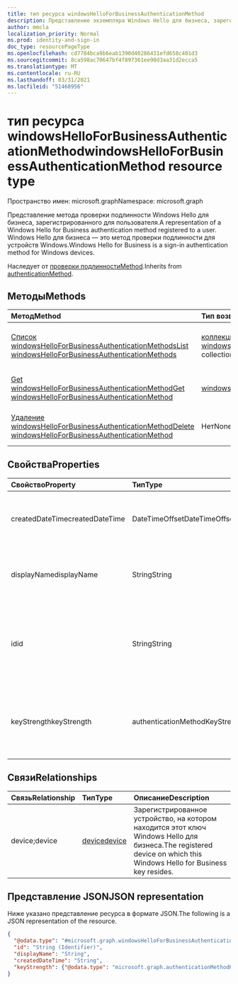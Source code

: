 ```yaml
---
title: тип ресурса windowsHelloForBusinessAuthenticationMethod
description: Представление экземпляра Windows Hello для бизнеса, зарегистрированного для пользователя. Windows Hello для бизнеса — это метод проверки подлинности.
author: mmcla
localization_priority: Normal
ms.prod: identity-and-sign-in
doc_type: resourcePageType
ms.openlocfilehash: cd7784bca9b6eab1390d40286431efd658c401d3
ms.sourcegitcommit: 8ca598ac70647bf4f897361ee90d3aa31d2ecca5
ms.translationtype: MT
ms.contentlocale: ru-RU
ms.lasthandoff: 03/31/2021
ms.locfileid: "51468956"
---
```

# <a name="windowshelloforbusinessauthenticationmethod-resource-type"></a><span data-ttu-id="ad336-104">тип ресурса windowsHelloForBusinessAuthenticationMethod</span><span class="sxs-lookup"><span data-stu-id="ad336-104">windowsHelloForBusinessAuthenticationMethod resource type</span></span>

<span data-ttu-id="ad336-105">Пространство имен: microsoft.graph</span><span class="sxs-lookup"><span data-stu-id="ad336-105">Namespace: microsoft.graph</span></span>

<span data-ttu-id="ad336-106">Представление метода проверки подлинности Windows Hello для бизнеса, зарегистрированного для пользователя.</span><span class="sxs-lookup"><span data-stu-id="ad336-106">A representation of a Windows Hello for Business authentication method registered to a user.</span></span> <span data-ttu-id="ad336-107">Windows Hello для бизнеса — это метод проверки подлинности для устройств Windows.</span><span class="sxs-lookup"><span data-stu-id="ad336-107">Windows Hello for Business is a sign-in authentication method for Windows devices.</span></span>

<span data-ttu-id="ad336-108">Наследует от [проверки подлинностиMethod](../resources/authenticationmethod.md).</span><span class="sxs-lookup"><span data-stu-id="ad336-108">Inherits from [authenticationMethod](../resources/authenticationmethod.md).</span></span>

## <a name="methods"></a><span data-ttu-id="ad336-109">Методы</span><span class="sxs-lookup"><span data-stu-id="ad336-109">Methods</span></span>
|<span data-ttu-id="ad336-110">Метод</span><span class="sxs-lookup"><span data-stu-id="ad336-110">Method</span></span>|<span data-ttu-id="ad336-111">Тип возвращаемых данных</span><span class="sxs-lookup"><span data-stu-id="ad336-111">Return type</span></span>|<span data-ttu-id="ad336-112">Описание</span><span class="sxs-lookup"><span data-stu-id="ad336-112">Description</span></span>|
|:---|:---|:---|
|[<span data-ttu-id="ad336-113">Список windowsHelloForBusinessAuthenticationMethods</span><span class="sxs-lookup"><span data-stu-id="ad336-113">List windowsHelloForBusinessAuthenticationMethods</span></span>](../api/windowshelloforbusinessauthenticationmethod-list.md)|<span data-ttu-id="ad336-114">[коллекция windowsHelloForBusinessAuthenticationMethod](../resources/windowshelloforbusinessauthenticationmethod.md)</span><span class="sxs-lookup"><span data-stu-id="ad336-114">[windowsHelloForBusinessAuthenticationMethod](../resources/windowshelloforbusinessauthenticationmethod.md) collection</span></span>|<span data-ttu-id="ad336-115">Получите список объектов [windowsHelloForBusinessAuthenticationMethod](../resources/windowshelloforbusinessauthenticationmethod.md) и их свойств.</span><span class="sxs-lookup"><span data-stu-id="ad336-115">Get a list of the [windowsHelloForBusinessAuthenticationMethod](../resources/windowshelloforbusinessauthenticationmethod.md) objects and their properties.</span></span>|
|[<span data-ttu-id="ad336-116">Get windowsHelloForBusinessAuthenticationMethod</span><span class="sxs-lookup"><span data-stu-id="ad336-116">Get windowsHelloForBusinessAuthenticationMethod</span></span>](../api/windowshelloforbusinessauthenticationmethod-get.md)|[<span data-ttu-id="ad336-117">windowsHelloForBusinessAuthenticationMethod</span><span class="sxs-lookup"><span data-stu-id="ad336-117">windowsHelloForBusinessAuthenticationMethod</span></span>](../resources/windowshelloforbusinessauthenticationmethod.md)|<span data-ttu-id="ad336-118">Ознакомьтесь с свойствами и отношениями [объекта windowsHelloForBusinessAuthenticationMethod.](../resources/windowshelloforbusinessauthenticationmethod.md)</span><span class="sxs-lookup"><span data-stu-id="ad336-118">Read the properties and relationships of a [windowsHelloForBusinessAuthenticationMethod](../resources/windowshelloforbusinessauthenticationmethod.md) object.</span></span>|
|[<span data-ttu-id="ad336-119">Удаление windowsHelloForBusinessAuthenticationMethod</span><span class="sxs-lookup"><span data-stu-id="ad336-119">Delete windowsHelloForBusinessAuthenticationMethod</span></span>](../api/windowshelloforbusinessauthenticationmethod-delete.md)|<span data-ttu-id="ad336-120">Нет</span><span class="sxs-lookup"><span data-stu-id="ad336-120">None</span></span>|<span data-ttu-id="ad336-121">Удаляет [объект windowsHelloForBusinessAuthenticationMethod.](../resources/windowshelloforbusinessauthenticationmethod.md)</span><span class="sxs-lookup"><span data-stu-id="ad336-121">Deletes a [windowsHelloForBusinessAuthenticationMethod](../resources/windowshelloforbusinessauthenticationmethod.md) object.</span></span>|

## <a name="properties"></a><span data-ttu-id="ad336-122">Свойства</span><span class="sxs-lookup"><span data-stu-id="ad336-122">Properties</span></span>
|<span data-ttu-id="ad336-123">Свойство</span><span class="sxs-lookup"><span data-stu-id="ad336-123">Property</span></span>|<span data-ttu-id="ad336-124">Тип</span><span class="sxs-lookup"><span data-stu-id="ad336-124">Type</span></span>|<span data-ttu-id="ad336-125">Описание</span><span class="sxs-lookup"><span data-stu-id="ad336-125">Description</span></span>|
|:---|:---|:---|
|<span data-ttu-id="ad336-126">createdDateTime</span><span class="sxs-lookup"><span data-stu-id="ad336-126">createdDateTime</span></span>|<span data-ttu-id="ad336-127">DateTimeOffset</span><span class="sxs-lookup"><span data-stu-id="ad336-127">DateTimeOffset</span></span>|<span data-ttu-id="ad336-128">Дата и время регистрации этого ключа Windows Hello для бизнеса.</span><span class="sxs-lookup"><span data-stu-id="ad336-128">The date and time that this Windows Hello for Business key was registered.</span></span>|
|<span data-ttu-id="ad336-129">displayName</span><span class="sxs-lookup"><span data-stu-id="ad336-129">displayName</span></span>|<span data-ttu-id="ad336-130">String</span><span class="sxs-lookup"><span data-stu-id="ad336-130">String</span></span>|<span data-ttu-id="ad336-131">Имя устройства, на котором зарегистрирована Windows Hello для бизнеса</span><span class="sxs-lookup"><span data-stu-id="ad336-131">The name of the device on which Windows Hello for Business is registered</span></span>|
|<span data-ttu-id="ad336-132">id</span><span class="sxs-lookup"><span data-stu-id="ad336-132">id</span></span>|<span data-ttu-id="ad336-133">String</span><span class="sxs-lookup"><span data-stu-id="ad336-133">String</span></span>|<span data-ttu-id="ad336-134">Уникальный идентификатор для этого метода проверки подлинности.</span><span class="sxs-lookup"><span data-stu-id="ad336-134">A unique identifier for this authentication method.</span></span> <span data-ttu-id="ad336-135">Унаследованный от [проверки подлинностиMethod](../resources/authenticationmethod.md)</span><span class="sxs-lookup"><span data-stu-id="ad336-135">Inherited from [authenticationMethod](../resources/authenticationmethod.md)</span></span>|
|<span data-ttu-id="ad336-136">keyStrength</span><span class="sxs-lookup"><span data-stu-id="ad336-136">keyStrength</span></span>|<span data-ttu-id="ad336-137">authenticationMethodKeyStrength</span><span class="sxs-lookup"><span data-stu-id="ad336-137">authenticationMethodKeyStrength</span></span>|<span data-ttu-id="ad336-138">Ключевая сила этого ключа Windows Hello для бизнеса.</span><span class="sxs-lookup"><span data-stu-id="ad336-138">Key strength of this Windows Hello for Business key.</span></span> <span data-ttu-id="ad336-139">Возможные значения: `normal`, `weak`, `unknown`.</span><span class="sxs-lookup"><span data-stu-id="ad336-139">Possible values are: `normal`, `weak`, `unknown`.</span></span>|

## <a name="relationships"></a><span data-ttu-id="ad336-140">Связи</span><span class="sxs-lookup"><span data-stu-id="ad336-140">Relationships</span></span>
|<span data-ttu-id="ad336-141">Связь</span><span class="sxs-lookup"><span data-stu-id="ad336-141">Relationship</span></span>|<span data-ttu-id="ad336-142">Тип</span><span class="sxs-lookup"><span data-stu-id="ad336-142">Type</span></span>|<span data-ttu-id="ad336-143">Описание</span><span class="sxs-lookup"><span data-stu-id="ad336-143">Description</span></span>|
|:---|:---|:---|
|<span data-ttu-id="ad336-144">device;</span><span class="sxs-lookup"><span data-stu-id="ad336-144">device</span></span>|[<span data-ttu-id="ad336-145">device</span><span class="sxs-lookup"><span data-stu-id="ad336-145">device</span></span>](../resources/device.md)|<span data-ttu-id="ad336-146">Зарегистрированное устройство, на котором находится этот ключ Windows Hello для бизнеса.</span><span class="sxs-lookup"><span data-stu-id="ad336-146">The registered device on which this Windows Hello for Business key resides.</span></span>|

## <a name="json-representation"></a><span data-ttu-id="ad336-147">Представление JSON</span><span class="sxs-lookup"><span data-stu-id="ad336-147">JSON representation</span></span>
<span data-ttu-id="ad336-148">Ниже указано представление ресурса в формате JSON.</span><span class="sxs-lookup"><span data-stu-id="ad336-148">The following is a JSON representation of the resource.</span></span>
<!-- {
  "blockType": "resource",
  "keyProperty": "id",
  "@odata.type": "microsoft.graph.windowsHelloForBusinessAuthenticationMethod",
  "baseType": "microsoft.graph.authenticationMethod",
  "openType": false
}
-->
``` json
{
  "@odata.type": "#microsoft.graph.windowsHelloForBusinessAuthenticationMethod",
  "id": "String (Identifier)",
  "displayName": "String",
  "createdDateTime": "String",
  "keyStrength": {"@odata.type": "microsoft.graph.authenticationMethodKeyStrength"}
}
```
